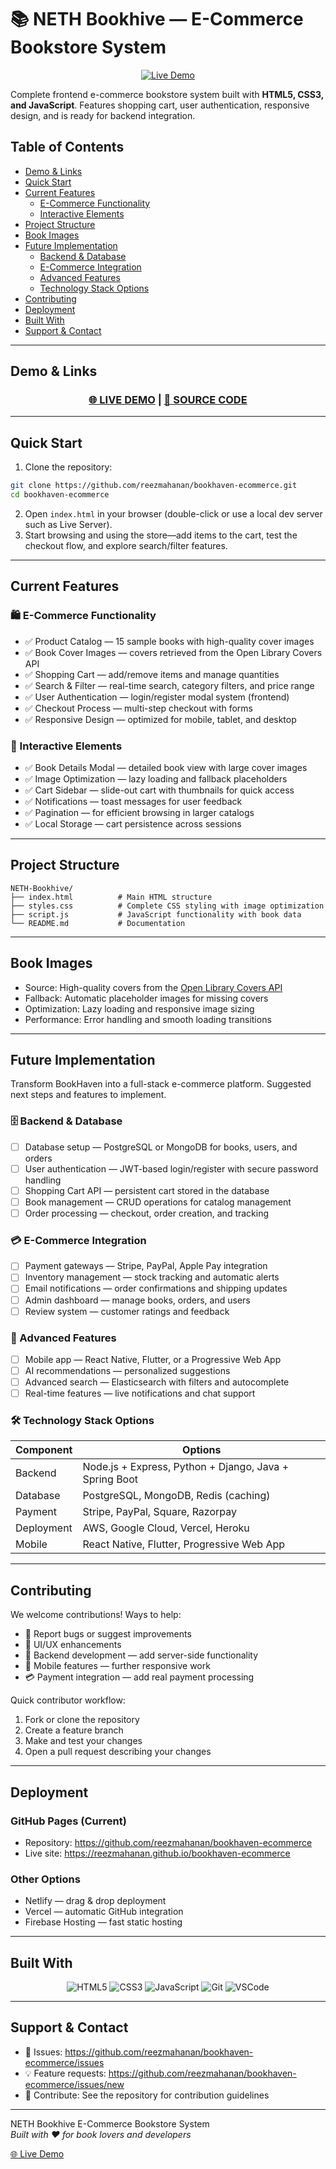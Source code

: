 # 📚 NETH Bookhive — E-Commerce Bookstore System

<div align="center">

[![Live Demo](https://img.shields.io/badge/🌐_Live_Demo-Visit_Site-blue?style=for-the-badge)](https://reezmahanan.github.io/bookhaven-ecommerce)

</div>

Complete frontend e-commerce bookstore system built with **HTML5, CSS3, and JavaScript**. Features shopping cart, user authentication, responsive design, and is ready for backend integration.

## Table of Contents
- [Demo & Links](#demo--links)
- [Quick Start](#quick-start)
- [Current Features](#current-features)
  - [E-Commerce Functionality](#e-commerce-functionality)
  - [Interactive Elements](#interactive-elements)
- [Project Structure](#project-structure)
- [Book Images](#book-images)
- [Future Implementation](#future-implementation)
  - [Backend & Database](#backend--database)
  - [E-Commerce Integration](#e-commerce-integration)
  - [Advanced Features](#advanced-features)
  - [Technology Stack Options](#technology-stack-options)
- [Contributing](#contributing)
- [Deployment](#deployment)
- [Built With](#built-with)
- [Support & Contact](#support--contact)

---

## Demo & Links

<div align="center">

### [🌐 LIVE DEMO](https://reezmahanan.github.io/bookhaven-ecommerce) | [📂 SOURCE CODE](https://github.com/reezmahanan/bookhaven-ecommerce)

</div>

---

## Quick Start

1. Clone the repository:
```bash
git clone https://github.com/reezmahanan/bookhaven-ecommerce.git
cd bookhaven-ecommerce
```
2. Open `index.html` in your browser (double-click or use a local dev server such as Live Server).
3. Start browsing and using the store—add items to the cart, test the checkout flow, and explore search/filter features.

---

## Current Features

### 🛍️ E-Commerce Functionality
- ✅ Product Catalog — 15 sample books with high-quality cover images
- ✅ Book Cover Images — covers retrieved from the Open Library Covers API
- ✅ Shopping Cart — add/remove items and manage quantities
- ✅ Search & Filter — real-time search, category filters, and price range
- ✅ User Authentication — login/register modal system (frontend)
- ✅ Checkout Process — multi-step checkout with forms
- ✅ Responsive Design — optimized for mobile, tablet, and desktop

### 🎯 Interactive Elements
- ✅ Book Details Modal — detailed book view with large cover images
- ✅ Image Optimization — lazy loading and fallback placeholders
- ✅ Cart Sidebar — slide-out cart with thumbnails for quick access
- ✅ Notifications — toast messages for user feedback
- ✅ Pagination — for efficient browsing in larger catalogs
- ✅ Local Storage — cart persistence across sessions

---

## Project Structure

```
NETH-Bookhive/
├── index.html          # Main HTML structure
├── styles.css          # Complete CSS styling with image optimization
├── script.js           # JavaScript functionality with book data
└── README.md           # Documentation
```

---

## Book Images

- Source: High-quality covers from the [Open Library Covers API](https://openlibrary.org/dev/docs/api/covers)
- Fallback: Automatic placeholder images for missing covers
- Optimization: Lazy loading and responsive image sizing
- Performance: Error handling and smooth loading transitions

---

## Future Implementation

Transform BookHaven into a full-stack e-commerce platform. Suggested next steps and features to implement.

### 🗄️ Backend & Database
- [ ] Database setup — PostgreSQL or MongoDB for books, users, and orders
- [ ] User authentication — JWT-based login/register with secure password handling
- [ ] Shopping Cart API — persistent cart stored in the database
- [ ] Book management — CRUD operations for catalog management
- [ ] Order processing — checkout, order creation, and tracking

### 💳 E-Commerce Integration
- [ ] Payment gateways — Stripe, PayPal, Apple Pay integration
- [ ] Inventory management — stock tracking and automatic alerts
- [ ] Email notifications — order confirmations and shipping updates
- [ ] Admin dashboard — manage books, orders, and users
- [ ] Review system — customer ratings and feedback

### 📱 Advanced Features
- [ ] Mobile app — React Native, Flutter, or a Progressive Web App
- [ ] AI recommendations — personalized suggestions
- [ ] Advanced search — Elasticsearch with filters and autocomplete
- [ ] Real-time features — live notifications and chat support

### 🛠️ Technology Stack Options

| Component     | Options |
|---------------|---------|
| Backend       | Node.js + Express, Python + Django, Java + Spring Boot |
| Database      | PostgreSQL, MongoDB, Redis (caching) |
| Payment       | Stripe, PayPal, Square, Razorpay |
| Deployment    | AWS, Google Cloud, Vercel, Heroku |
| Mobile        | React Native, Flutter, Progressive Web App |

---

## Contributing

We welcome contributions! Ways to help:
- 🐛 Report bugs or suggest improvements
- 🎨 UI/UX enhancements
- 🔧 Backend development — add server-side functionality
- 📱 Mobile features — further responsive work
- 💳 Payment integration — add real payment processing

Quick contributor workflow:
1. Fork or clone the repository
2. Create a feature branch
3. Make and test your changes
4. Open a pull request describing your changes

---

## Deployment

### GitHub Pages (Current)
- Repository: https://github.com/reezmahanan/bookhaven-ecommerce
- Live site: https://reezmahanan.github.io/bookhaven-ecommerce

### Other Options
- Netlify — drag & drop deployment
- Vercel — automatic GitHub integration
- Firebase Hosting — fast static hosting

---

## Built With

<div align="center">

![HTML5](https://img.shields.io/badge/HTML5-E34F26?style=for-the-badge&logo=html5&logoColor=white)
![CSS3](https://img.shields.io/badge/CSS3-1572B6?style=for-the-badge&logo=css3&logoColor=white)
![JavaScript](https://img.shields.io/badge/JavaScript-F7DF1E?style=for-the-badge&logo=javascript&logoColor=black)
![Git](https://img.shields.io/badge/Git-F05032?style=for-the-badge&logo=git&logoColor=white)
![VSCode](https://img.shields.io/badge/VS_Code-007ACC?style=for-the-badge&logo=visual-studio-code&logoColor=white)

</div>

---

## Support & Contact

- 🐛 Issues: https://github.com/reezmahanan/bookhaven-ecommerce/issues
- 💡 Feature requests: https://github.com/reezmahanan/bookhaven-ecommerce/issues/new
- 🤝 Contribute: See the repository for contribution guidelines

---

NETH Bookhive E-Commerce Bookstore System  
*Built with ❤️ for book lovers and developers*

[🌐 Live Demo](https://reezmahanan.github.io/bookhaven-ecommerce)

